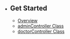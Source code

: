 - ## Get Started
    - [Overview](/{{route}}/{{version}}/overview)
    - [adminController Class](/{{route}}/{{version}}/adminController)
    - [doctorController Class](/{{route}}/{{version}}/doctorController)